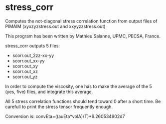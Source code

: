 stress_corr
===========

Computes the not-diagonal stress correlation function from output files of PIMAIM (xyxzyzstress.out and xxyyzzstress.out)


This program has been written by Mathieu Salanne, UPMC, PECSA, France.


stress_corr outputs 5 files:
- scorr.out_2zz-xx-yy
- scorr.out_xx-yy
- scorr.out_xy
- scorr.out_xz
- scorr.out_yz

In order to compute the viscosity, one has to make the average of the 5 (yes, five) files, and integrate this average.

All 5 stress correlation functions should tend toward 0 after a short time.
Be carefull to print the stress tensor frequently enough.

Conversion is:
convEta=((auEta*volA)/T)*6.260534902d7
